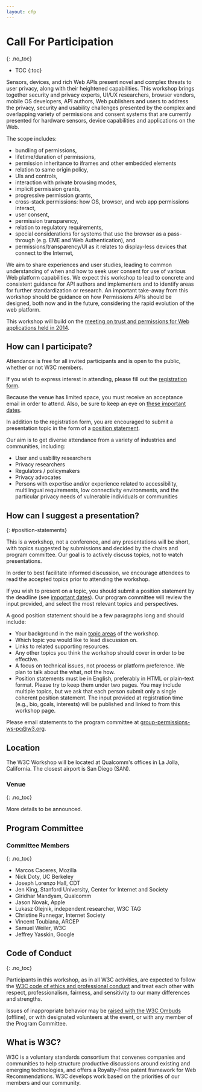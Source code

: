 ```yaml
---
layout: cfp
---
```


# Call For Participation
{: .no_toc}

* TOC
{:toc}

Sensors, devices, and rich Web APIs present novel and complex threats to user privacy, along with their heightened capabilities.  This workshop brings together security and privacy experts, UI/UX researchers, browser vendors, mobile OS developers, API authors, Web publishers and users to address the privacy, security and usability challenges presented by the complex and overlapping variety of permissions and consent systems that are currently presented for hardware sensors, device capabilities and applications on the Web.

The scope includes:

* bundling of permissions,
* lifetime/duration of permissions,
* permission inheritance to iframes and other embedded elements
* relation to same origin policy,
* UIs and controls,
* interaction with private browsing modes,
* implicit permission grants,
* progressive permission grants,
* cross-stack permissions: how OS, browser, and web app permissions interact,
* user consent,
* permission transparency,
* relation to regulatory requirements,
* special considerations for systems that use the browser as a pass-through (e.g. EME and Web Authentication), and
* permissions/transparency/UI as it relates to display-less devices that connect to the Internet,

We aim to share experiences and user studies, leading to common understanding of when and how to seek user consent for use of various Web platform capabilities. We expect this workshop to lead to concrete and consistent guidance for API authors and implementers and to identify areas for further standardization or research. An important take-away from this workshop should be guidance on how Permissions APIs should be designed, both now and in the future, considering the rapid evolution of the web platform.

This workshop will build on the [meeting on trust and permissions for Web applications held in 2014](https://www.w3.org/2014/07/permissions/).

## How can I participate?

Attendance is free for all invited participants and is open to the public, whether or not W3C members.

If you wish to express interest in attending, please fill out the [registration form](https://www.w3.org/2002/09/wbs/1/permissions2018/).

Because the venue has limited space, you must receive an acceptance email in order to attend. Also, be sure to keep an eye on [these important dates](#dates).

In addition to the registration form, you are encouraged to submit a presentation topic in the form of a [position statement](#position-statements).

Our aim is to get diverse attendance from a variety of industries and communities, including:

* User and usability researchers
* Privacy researchers
* Regulators / policymakers
* Privacy advocates
* Persons with expertise and/or experience related to accessibility, multilingual requirements, low connectivity environments, and the particular privacy needs of vulnerable individuals or communities

## How can I suggest a presentation?
{: #position-statements}

This is a workshop, not a conference, and any presentations will be short, with topics suggested by submissions and decided by the chairs and program committee. Our goal is to actively discuss topics, not to watch presentations.

In order to best facilitate informed discussion, we encourage attendees to read the accepted topics prior to attending the workshop.

If you wish to present on a topic, you should submit a position statement by the deadline (see [important dates](#dates)). Our program committee will review the input provided, and select the most relevant topics and perspectives.

A good position statement should be a few paragraphs long and should include:

* Your background in the main [topic areas](#topics) of the workshop.
* Which topic you would like to lead discussion on.
* Links to related supporting resources.
* Any other topics you think the workshop should cover in order to be effective.
* A focus on technical issues, not process or platform preference. We plan to talk about the what, not the how.
* Position statements must be in English, preferably in HTML or plain-text format. Please try to keep them under two pages. You may include multiple topics, but we ask that each person submit only a single coherent position statement. The input provided at registration time (e.g., bio, goals, interests) will be published and linked to from this workshop page.

Please email statements to the program committee at group-permissions-ws-pc@w3.org.

## Location

The W3C Workshop will be located at Qualcomm's offices in La Jolla, California.  The closest airport is San Diego (SAN).

### Venue
{: .no_toc}

More details to be announced.

## Program Committee

### Committee Members
{: .no_toc}

* Marcos Caceres, Mozilla
* Nick Doty, UC Berkeley
* Joseph Lorenzo Hall, CDT
* Jen King, Stanford University, Center for Internet and Society
* Giridhar Mandyam, Qualcomm
* Jason Novak, Apple
* Lukasz Olejnik, independent researcher, W3C TAG
* Christine Runnegar, Internet Society
* Vincent Toubiana, ARCEP
* Samuel Weiler, W3C 
* Jeffrey Yasskin, Google 

## Code of Conduct
{: .no_toc}

Participants in this workshop, as in all W3C activities, are expected to follow the [W3C code of ethics and professional conduct](https://www.w3.org/Consortium/cepc/) and treat each other with respect, professionalism, fairness, and sensitivity to our many differences and strengths.

Issues of inappropriate behavior may be [raised with the W3C Ombuds](https://www.w3.org/Consortium/pwe/#Procedures) (offline), or with designated volunteers at the event, or with any member of the Program Committee.

## What is W3C?

W3C is a voluntary standards consortium that convenes companies and communities to help structure productive discussions around existing and emerging technologies, and offers a Royalty-Free patent framework for Web Recommendations. W3C develops work based on the priorities of our members and our community.
